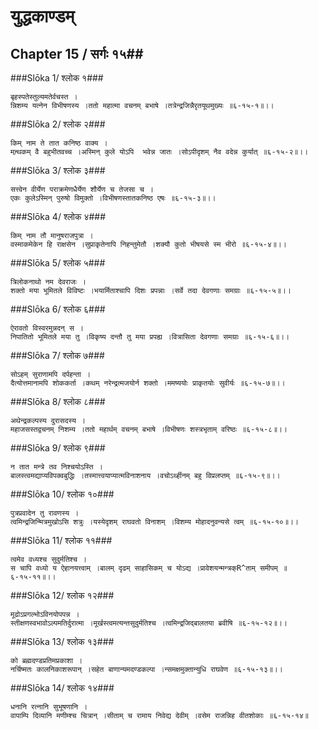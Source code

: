 युद्धकाण्डम्
===============================


## Chapter 15  / सर्गः १५##


###Slōka 1/ श्लोक १###


    बृहस्पतेस्तुल्यमतेर्वचस्त ।
    न्निशम्य यत्नेन विभीषणस्य ।ततो महात्मा वचनम् बभाषे ।तत्रेन्द्रजिन्नैरृतयूथमुख्यः ॥६-१५-१॥।।


###Slōka 2/ श्लोक २###


    किम् नाम ते तात कनिष्ठ वाक्य ।
    मन्र्थकम् वै बहुभीतवच्च ।अस्मिन् कुले योऽपि  भवेन्न जातः ।सोऽपीदृशम् नैव वदेन्न कुर्यात् ॥६-१५-२॥।।


###Slōka 3/ श्लोक ३###


    सत्त्वेन वीर्येण पराक्रमेणधैर्येण शौर्येण च तेजसा च ।
    एकः कुलेऽस्मिन् पुरुषो विमुक्तो ।विभीषणस्तातकनिष्ठ एषः ॥६-१५-३॥।।


###Slōka 4/ श्लोक ४###


    किम् नाम तौ मानुषराजपुत्रा ।
    वस्माकमेकेन हि राक्षसेन ।सुप्राकृतेनापि निहन्तुमेतौ ।शक्यौ कुतो भीषयसे स्म भीरो ॥६-१५-४॥।।


###Slōka 5/ श्लोक ५###


    त्रिलोकनाथो नम देवराजः ।
    शक्तो मया भूमितले विविष्टः ।भयार्मिताश्चापि दिशः प्रपन्नाः ।सर्वे तदा देवगणाः समग्राः ॥६-१५-५॥।।


###Slōka 6/ श्लोक ६###


    ऐरावतो विस्वरमुन्नदन् स ।
    निपातितो भूमितले मया तु ।विकृष्य दन्तौ तु मया प्रपह्य ।वित्रासिता देवगणाः समग्राः ॥६-१५-६॥।।


###Slōka 7/ श्लोक ७###


    सोऽहम् सुराणामपि दर्पहन्ता ।
    दैत्योत्तमानामपि शोककर्ता ।कथम् नरेन्द्रत्मजयोर्न शक्तो ।ममष्ययोः प्राकृतयोः सुवीर्यः ॥६-१५-७॥।।


###Slōka 8/ श्लोक ८###


    अथेन्द्रकल्पस्य दुरासदस्य ।
    महाजसस्तद्वचनम् निशम्य ।ततो महार्थम् वचनम् बभाषे ।विभीषणः शस्त्रभृताम् वरिष्ठः ॥६-१५-८॥।।


###Slōka 9/ श्लोक ९###


    न तात मन्त्रे तव निश्चयोऽस्ति ।
    बालस्त्वमद्याप्यविपक्वबुद्धिः ।तस्मात्त्वयाप्यात्मविनाशनाय ।वचोऽर्थ्हीनम् बहु विप्रलप्तम् ॥६-१५-९॥।।


###Slōka 10/ श्लोक १०###


    पुत्रप्रवादेन तु रावणस्य ।
    त्वमिन्द्रजिन्मित्रमुखोऽसि शत्रुः ।यस्येदृशम् राघवतो विनाशम् ।विशम्य मोहादनुवन्यसे त्वम् ॥६-१५-१०॥।।


###Slōka 11/ श्लोक ११###


    त्वमेव वध्यश्च सुदुर्मतिश्च ।
    स चापि वध्यो य ऐहानयत्त्वाम् ।बालम् दृढम् साहासिकम् च योऽद्य ।प्रावेशयन्मन्त्रक्R^ताम् समीपम् ॥६-१५-११॥।।


###Slōka 12/ श्लोक १२###


    मूढोऽप्रगल्भोऽविनयोपपन्न ।
    स्तीक्षणस्वभावोऽल्पमतिर्दुरात्मा ।मूर्खस्त्वमत्यन्तसुदुर्मतिश्च ।त्वमिन्द्रजिद्बालतया ब्रवीषि ॥६-१५-१२॥।।


###Slōka 13/ श्लोक १३###


    को ब्रह्मदण्डप्रतिमप्रकाशा ।
    नर्चिष्मतः कालनिकाशरूपान् ।सहेत बाणान्यमदण्डकल्पा ।न्समक्षमुक्तान्युधि राघवेण ॥६-१५-१३॥।।


###Slōka 14/ श्लोक १४###


    धनानि रत्नानि सुभूषणानि ।
    वापाम्पि दिव्यानि मणीम्श्च चित्रान् ।सीताम् च रामाय निवेद्य देवीम् ।वसेम राजन्निह वीतशोकाः ॥६-१५-१४॥


